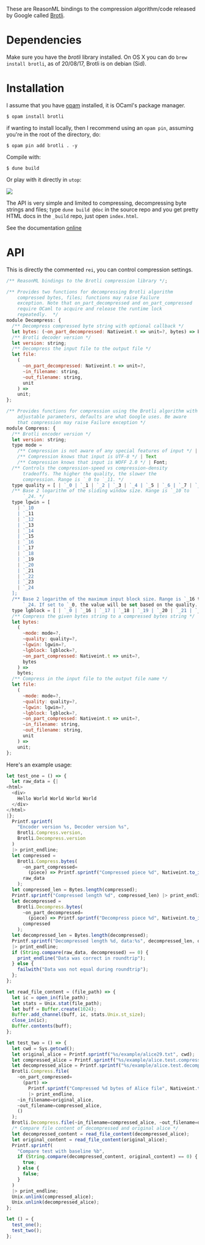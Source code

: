 These are ReasonML bindings to the compression algorithm/code released by
Google called [Brotli](https://github.com/google/brotli).

# Dependencies
Make sure you have the *brotli* library installed. On OS X you can do
`brew install brotli`, as of 20/08/17, Brotli is on debian (Sid).

# Installation

I assume that you have [opam](https://opam.ocaml.org) installed, it is
OCaml's package manager.

```shell
$ opam install brotli
```

if wanting to install locally, then I recommend using an `opam pin`,
assuming you're in the root of the directory, do: 

```shell
$ opam pin add brotli . -y
```

Compile with:

```shell
$ dune build
```

Or play with it directly in `utop`:

![](./compressed_image.png)

The API is very simple and limited to compressing, decompressing byte
strings and files; type `dune build @doc` in the source repo and you get
pretty HTML docs in the `_build` repo, just open `index.html`.

See the documentation [online](http://hyegar.com/reasonml-brotli/)

# API 

This is directly the commented `rei`, you can control compression
settings.

```javascript
/** ReasonML bindings to the Brotli compression library */;

/** Provides two functions for decompressing Brotli algorithm
    compressed bytes, files; functions may raise Failure
    exception. Note that on_part_decompressed and on_part_compressed
    require OCaml to acquire and release the runtime lock
    repeatedly.  */
module Decompress: {
  /** Decompress compressed byte string with optional callback */
  let bytes: (~on_part_decompressed: Nativeint.t => unit=?, bytes) => bytes;
  /** Brotli decoder version */
  let version: string;
  /** Decompress the input file to the output file */
  let file:
    (
      ~on_part_decompressed: Nativeint.t => unit=?,
      ~in_filename: string,
      ~out_filename: string,
      unit
    ) =>
    unit;
};

/** Provides functions for compression using the Brotli algorithm with
    adjustable parameters, defaults are what Google uses. Be aware
    that compression may raise Failure exception */
module Compress: {
  /** Brotli encoder version */
  let version: string;
  type mode =
    /** Compression is not aware of any special features of input */ | Generic
    /** Compression knows that input is UTF-8 */ | Text
    /** Compression knows that input is WOFF 2.0 */ | Font;
  /** Controls the compression-speed vs compression-density
      tradeoffs. The higher the quality, the slower the
      compression. Range is `_0 to `_11. */
  type quality = [ | `_0 | `_1 | `_2 | `_3 | `_4 | `_5 | `_6 | `_7 | `_8 | `_9 | `_10 | `_11];
  /** Base 2 logarithm of the sliding window size. Range is `_10 to
      `_24. */
  type lgwin = [
    | `_10
    | `_11
    | `_12
    | `_13
    | `_14
    | `_15
    | `_16
    | `_17
    | `_18
    | `_19
    | `_20
    | `_21
    | `_22
    | `_23
    | `_24
  ];
  /** Base 2 logarithm of the maximum input block size. Range is `_16 to
      `_24. If set to `_0, the value will be set based on the quality. */
  type lgblock = [ | `_0 | `_16 | `_17 | `_18 | `_19 | `_20 | `_21 | `_22 | `_23 | `_24];
  /** Compress the given bytes string to a compressed bytes string */
  let bytes:
    (
      ~mode: mode=?,
      ~quality: quality=?,
      ~lgwin: lgwin=?,
      ~lgblock: lgblock=?,
      ~on_part_compressed: Nativeint.t => unit=?,
      bytes
    ) =>
    bytes;
  /** Compress in the input file to the output file name */
  let file:
    (
      ~mode: mode=?,
      ~quality: quality=?,
      ~lgwin: lgwin=?,
      ~lgblock: lgblock=?,
      ~on_part_compressed: Nativeint.t => unit=?,
      ~in_filename: string,
      ~out_filename: string,
      unit
    ) =>
    unit;
};
```

Here's an example usage:

```javascript
let test_one = () => {
  let raw_data = {|
<html>
  <div>
    Hello World World World World
  </div>
</html>
|};
  Printf.sprintf(
    "Encoder version %s, Decoder version %s",
    Brotli.Compress.version,
    Brotli.Decompress.version
  )
  |> print_endline;
  let compressed =
    Brotli.Compress.bytes(
      ~on_part_compressed=
        (piece) => Printf.sprintf("Compressed piece %d", Nativeint.to_int(piece)) |> print_endline,
      raw_data
    );
  let compressed_len = Bytes.length(compressed);
  Printf.sprintf("Compressed length %d", compressed_len) |> print_endline;
  let decompressed =
    Brotli.Decompress.bytes(
      ~on_part_decompressed=
        (piece) => Printf.sprintf("Decompress piece %d", Nativeint.to_int(piece)) |> print_endline,
      compressed
    );
  let decompressed_len = Bytes.length(decompressed);
  Printf.sprintf("Decompressed length %d, data:%s", decompressed_len, decompressed)
  |> print_endline;
  if (String.compare(raw_data, decompressed) == 0) {
    print_endline("Data was correct in roundtrip");
  } else {
    failwith("Data was not equal during roundtrip");
  };
};

let read_file_content = (file_path) => {
  let ic = open_in(file_path);
  let stats = Unix.stat(file_path);
  let buff = Buffer.create(1024);
  Buffer.add_channel(buff, ic, stats.Unix.st_size);
  close_in(ic);
  Buffer.contents(buff);
};

let test_two = () => {
  let cwd = Sys.getcwd();
  let original_alice = Printf.sprintf("%s/example/alice29.txt", cwd);
  let compressed_alice = Printf.sprintf("%s/example/alice.test.compressed", cwd);
  let decompressed_alice = Printf.sprintf("%s/example/alice.test.decompressed", cwd);
  Brotli.Compress.file(
    ~on_part_compressed=
      (part) =>
        Printf.sprintf("Compressed %d bytes of Alice file", Nativeint.to_int(part))
        |> print_endline,
    ~in_filename=original_alice,
    ~out_filename=compressed_alice,
    ()
  );
  Brotli.Decompress.file(~in_filename=compressed_alice, ~out_filename=decompressed_alice, ());
  /* Compare file content of decompressed and original alice */
  let decompressed_content = read_file_content(decompressed_alice);
  let original_content = read_file_content(original_alice);
  Printf.sprintf(
    "Compare test with baseline %b",
    if (String.compare(decompressed_content, original_content) == 0) {
      true;
    } else {
      false;
    }
  )
  |> print_endline;
  Unix.unlink(compressed_alice);
  Unix.unlink(decompressed_alice);
};

let () = {
  test_one();
  test_two();
};
```
